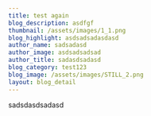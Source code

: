 ```yaml
---
title: test again
blog_description: asdfgf
thumbnail: /assets/images/1_1.png
blog_highlight: asdsadsadasdasd
author_name: sadsadasd
author_image: asdsadsadsad
author_title: sadasdsadasd
blog_category: test123
blog_image: /assets/images/STILL_2.png
layout: blog_detail
---
```

sadsdasdsadasd

